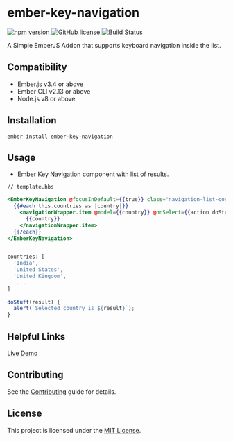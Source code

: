 # ember-key-navigation

[![npm version](https://badge.fury.io/js/ember-key-navigation.svg)](https://www.npmjs.com/package/ember-key-navigation)
[![GitHub license](https://img.shields.io/github/license/kishoreyuvan/ember-key-navigation.svg)](https://github.com/kishoreyuvan/ember-key-navigation/blob/master/LICENSE.md)
[![Build Status](https://travis-ci.com/kishoreyuvan/ember-key-navigation.svg?branch=master)](https://travis-ci.com/kishoreyuvan/ember-key-navigation)

A Simple EmberJS Addon that supports keyboard navigation inside the list.

Compatibility
------------------------------------------------------------------------------

* Ember.js v3.4 or above
* Ember CLI v2.13 or above
* Node.js v8 or above


Installation
------------------------------------------------------------------------------

```
ember install ember-key-navigation
```


Usage
------------------------------------------------------------------------------

* Ember Key Navigation component with list of results.

``` handlebars
// template.hbs

<EmberKeyNavigation @focusInDefault={{true}} class="navigation-list-container" @model={{this.countries}} as |navigationWrapper|>
  {{#each this.countries as |country|}}
    <navigationWrapper.item @model={{country}} @onSelect={{action doStuff}}>
      {{country}}
    </navigationWrapper.item>
  {{/each}}    
</EmberKeyNavigation>

```

``` js

countries: [
  'India', 
  'United States', 
  'United Kingdom',
   ...
]
  
doStuff(result) {
  alert(`Selected country is ${result}`);
}

```

Helpful Links
------------------------------------------------------------------------------
[Live Demo](https://kishoreyuvan.github.io/ember-key-navigation)


Contributing
------------------------------------------------------------------------------

See the [Contributing](CONTRIBUTING.md) guide for details.


License
------------------------------------------------------------------------------

This project is licensed under the [MIT License](LICENSE.md).
